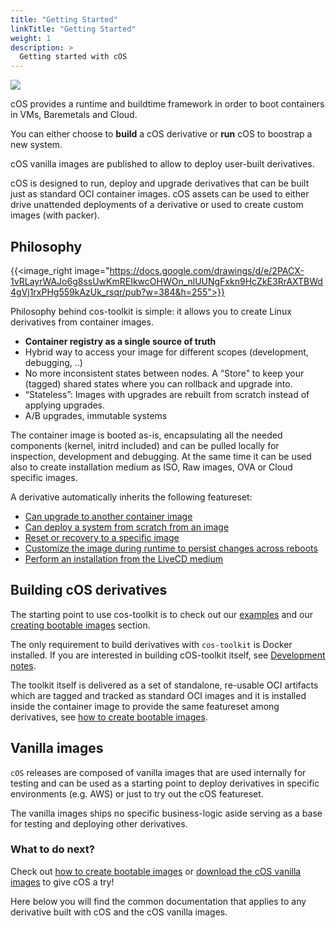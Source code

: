 ```yaml
---
title: "Getting Started"
linkTitle: "Getting Started"
weight: 1
description: >
  Getting started with cOS
---
```


![](https://docs.google.com/drawings/d/e/2PACX-1vRSuocC4_2rHeJAWW2vqinw_EZeZxTzJFo5ZwnJaL_sdKab_R_OsCTLT_LFh1_L5fUcA_2i9FIe-k69/pub?w=1223&h=691)


cOS provides a runtime and buildtime framework in order to boot containers in VMs, Baremetals and Cloud.

You can either choose to **build** a cOS derivative or **run** cOS to boostrap a new system.

cOS vanilla images are published to allow to deploy user-built derivatives. 

cOS is designed to run, deploy and upgrade derivatives that can be built just as standard OCI container images. cOS assets can be used to either drive unattended deployments of a derivative or used to create custom images (with packer).

## Philosophy

{{<image_right image="https://docs.google.com/drawings/d/e/2PACX-1vRLayrWAJo6g8ssUwKmREIkwcOHWOn_nlUUNgFxkn9HcZkE3RrAXTBWd4gVj1rxPHg559kAzUk_rsqr/pub?w=384&h=255">}}

Philosophy behind cos-toolkit is simple: it allows you to create Linux derivatives from container images.

- **Container registry as a single source of truth**
- Hybrid way to access your image for different scopes (development, debugging, ..)
- No more inconsistent states between nodes. A “Store” to keep your (tagged) shared states where you can rollback and upgrade into.
- “Stateless”: Images with upgrades are rebuilt from scratch instead of applying upgrades. 
- A/B upgrades, immutable systems

The container image is booted as-is, encapsulating all the needed components (kernel, initrd included) and can be pulled locally for inspection, development and debugging. At the same time it can be used also to create installation medium as ISO, Raw images, OVA or Cloud specific images.

A derivative automatically inherits the following featureset:
- [Can upgrade to another container image](./upgrading)
- [Can deploy a system from scratch from an image](./deploy)
- [Reset or recovery to a specific image](./recovery)
- [Customize the image during runtime to persist changes across reboots](../customizing/runtime_persistent_changes)
- [Perform an installation from the LiveCD medium](./booting)

## Building cOS derivatives

The starting point to use cos-toolkit is to check out our [examples](https://github.com/rancher-sandbox/cOS-toolkit/tree/master/examples) and our [creating bootable images](../creating-derivatives/creating_bootable_images) section.

The only requirement to build derivatives with `cos-toolkit` is Docker installed. If you are interested in building cOS-toolkit itself, see [Development notes](../development).

The toolkit itself is delivered as a set of standalone, re-usable OCI artifacts which are tagged and tracked as standard OCI images and it is installed inside the container image to provide the same featureset among derivatives, see [how to create bootable images](../creating-derivatives/creating_bootable_images).

## Vanilla images

`cOS` releases are composed of vanilla images that are used internally for testing and can be used as a starting point to deploy derivatives in specific environments (e.g. AWS) or just to try out the cOS featureset. 

The vanilla images ships no specific business-logic aside serving as a base for testing and deploying other derivatives.

### What to do next?

Check out [how to create bootable images](../creating-derivatives/creating_bootable_images) or [download the cOS vanilla images](../getting-started/download) to give cOS a try!

Here below you will find the common documentation that applies to any derivative built with cOS and the cOS vanilla images.